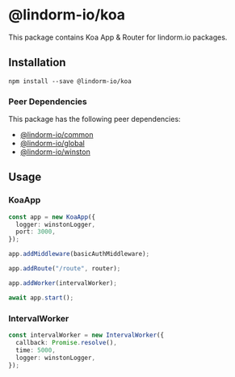 # @lindorm-io/koa
This package contains Koa App & Router for lindorm.io packages.

## Installation
```shell script
npm install --save @lindorm-io/koa
```

### Peer Dependencies
This package has the following peer dependencies: 
* [@lindorm-io/common](https://www.npmjs.com/package/@lindorm-io/common)
* [@lindorm-io/global](https://www.npmjs.com/package/@lindorm-io/global)
* [@lindorm-io/winston](https://www.npmjs.com/package/@lindorm-io/winston)

## Usage

### KoaApp
```typescript
const app = new KoaApp({
  logger: winstonLogger,
  port: 3000,
});

app.addMiddleware(basicAuthMiddleware);

app.addRoute("/route", router);

app.addWorker(intervalWorker);

await app.start();
```

### IntervalWorker
```typescript
const intervalWorker = new IntervalWorker({
  callback: Promise.resolve(),
  time: 5000,
  logger: winstonLogger,
});
```
